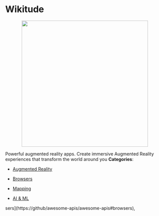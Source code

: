 # Wikitude

<p align="center">
    <img width="400" src="https://raw.githubusercontent.com/awesome-apis/awesome-apis/apis/wikitude/logo_256x256.png" />
</p>


Powerful augmented reality apps. Create immersive Augmented Reality experiences that transform the world around you
**Categories**:

- [Augmented Reality](https://github/awesome-apis/awesome-apis#augmented-reality)

- [Browsers](https://github/awesome-apis/awesome-apis#browsers)

- [Mapping](https://github/awesome-apis/awesome-apis#mapping)

- [AI & ML](https://github/awesome-apis/awesome-apis#ai-and-ml)



sers](https://github/awesome-apis/awesome-apis#browsers),


